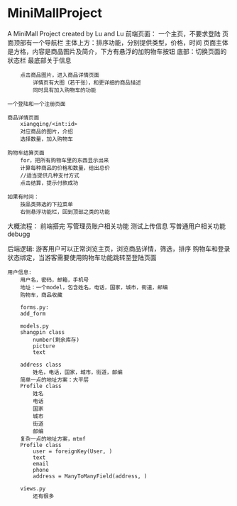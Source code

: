 # MiniMallProject
A MiniMall Project created by Lu and Lu
前端页面：
    一个主页，不要求登陆
        页面顶部有一个导航栏
        主体上方：排序功能，分别提供类型，价格，时间
        页面主体是方格，内容是商品图片及简介，下方有悬浮的加购物车按钮
        底部：切换页面的状态栏
        最底部关于信息

        点击商品图片，进入商品详情页面
            详情页有大图（若干张），和更详细的商品描述
            同时具有加入购物车的功能
        
    一个登陆和一个注册页面

    商品详情页面
        xiangqing/<int:id>
        对应商品的图片，介绍
        选择数量，加入购物车

    购物车结算页面
        for，把所有购物车里的东西显示出来
        计算每种商品的价格和数量，给出总价
        //适当提供几种支付方式
        点击结算，提示付款成功

    如果有时间：
        按品类筛选的下拉菜单
        右侧悬浮功能栏，回到顶部之类的功能



大概流程：
    前端搭完
    写管理员账户相关功能
    测试上传信息
    写普通用户相关功能
    debugg





后端逻辑:
    游客用户可以正常浏览主页，浏览商品详情，筛选，排序
    购物车和登录状态绑定，当游客需要使用购物车功能跳转至登陆页面

    用户信息:
        用户名，密码，邮箱，手机号
        地址：一个model，包含姓名，电话，国家，城市，街道，邮编
        购物车，商品收藏

        forms.py:
        add_form

        models.py
        shangpin class
            number(剩余库存)
            picture
            text

        address class
            姓名，电话，国家，城市，街道，邮编
        简单一点的地址方案：大平层
        Profile class
            姓名
            电话
            国家
            城市
            街道
            邮编
        复杂一点的地址方案，mtmf
        Profile class
            user = foreignKey(User, )
            text
            email
            phone
            address = ManyToManyField(address, )

        views.py
            还有很多
    



